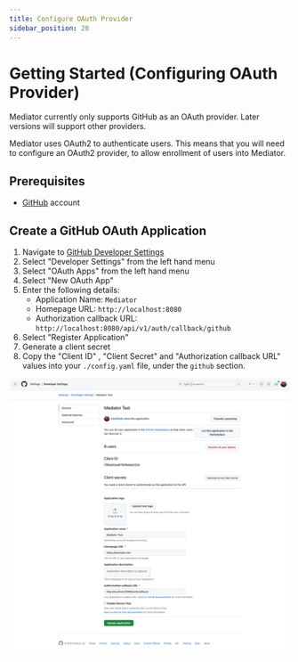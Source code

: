 ```yaml
---
title: Configure OAuth Provider
sidebar_position: 20
---
```


# Getting Started (Configuring OAuth Provider)

Mediator currently only supports GitHub as an OAuth provider. Later versions will support other providers.

Mediator uses OAuth2 to authenticate users. This means that you will need to configure an OAuth2 provider, to allow enrollment of users into Mediator.

## Prerequisites

- [GitHub](https://github.com) account

## Create a GitHub OAuth Application

1. Navigate to [GitHub Developer Settings](https://github.com/settings/profile)
2. Select "Developer Settings" from the left hand menu
3. Select "OAuth Apps" from the left hand menu
4. Select "New OAuth App"
5. Enter the following details:
   - Application Name: `Mediator`
   - Homepage URL: `http://localhost:8080`
   - Authorization callback URL: `http://localhost:8080/api/v1/auth/callback/github`
6. Select "Register Application"
7. Generate a client secret
7. Copy the "Client ID" , "Client Secret" and "Authorization callback URL" values
   into your `./config.yaml` file, under the `github` section.

![github oauth2 page](./images/github-settings-application.png)